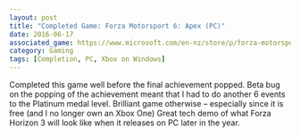 ```yaml
---
layout: post
title: "Completed Game: Forza Motorsport 6: Apex (PC)"
date: 2016-06-17
associated_game: https://www.microsoft.com/en-nz/store/p/forza-motorsport-6-apex/9nblggh3shm7
category: Gaming
tags: [Completion, PC, Xbox on Windows]
---
```


Completed this game well before the final achievement popped.
Beta bug on the popping of the achievement meant that I had to do another 6 events to the Platinum medal level.
Brilliant game otherwise – especially since it is free (and I no longer own an Xbox One)
Great tech demo of what Forza Horizon 3 will look like when it releases on PC later in the year.